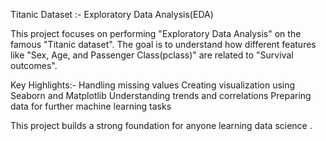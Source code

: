 Titanic Dataset :- Exploratory Data Analysis(EDA)

This project focuses on performing "Exploratory Data Analysis" on the famous "Titanic dataset".
The goal is to understand how different features like "Sex, Age, and Passenger Class(pclass)" are related to "Survival outcomes".

Key Highlights:-
Handling missing values
Creating visualization using Seaborn and Matplotlib
Understanding trends and correlations
Preparing data for further machine learning tasks

This project builds a strong foundation for anyone learning data science .
